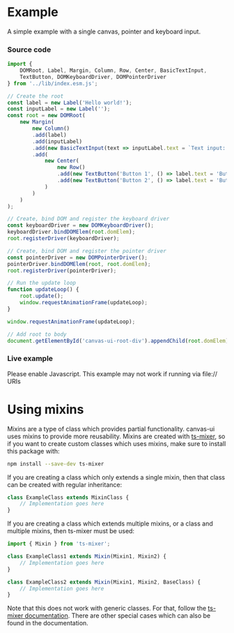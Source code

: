 # Example

A simple example with a single canvas, pointer and keyboard input.


### Source code

```typescript
import {
    DOMRoot, Label, Margin, Column, Row, Center, BasicTextInput,
    TextButton, DOMKeyboardDriver, DOMPointerDriver
} from '../lib/index.esm.js';

// Create the root
const label = new Label('Hello world!');
const inputLabel = new Label('');
const root = new DOMRoot(
    new Margin(
        new Column()
        .add(label)
        .add(inputLabel)
        .add(new BasicTextInput(text => inputLabel.text = `Text input: ${text}`))
        .add(
            new Center(
                new Row()
                .add(new TextButton('Button 1', () => label.text = 'Button 1 clicked!'))
                .add(new TextButton('Button 2', () => label.text = 'Button 2 clicked!'))
            )
        )
    )
);

// Create, bind DOM and register the keyboard driver
const keyboardDriver = new DOMKeyboardDriver();
keyboardDriver.bindDOMElem(root.domElem);
root.registerDriver(keyboardDriver);

// Create, bind DOM and register the pointer driver
const pointerDriver = new DOMPointerDriver();
pointerDriver.bindDOMElem(root, root.domElem);
root.registerDriver(pointerDriver);

// Run the update loop
function updateLoop() {
    root.update();
    window.requestAnimationFrame(updateLoop);
}

window.requestAnimationFrame(updateLoop);

// Add root to body
document.getElementById('canvas-ui-root-div').appendChild(root.domElem);
```

### Live example

<script type='module'>
    import {
        DOMRoot, Label, Margin, Column, Row, Center, BasicTextInput,
        TextButton, DOMKeyboardDriver, DOMPointerDriver
    } from '../lib/index.esm.js';

    // Create the root
    const label = new Label('Hello world!');
    const inputLabel = new Label('');
    const root = new DOMRoot(
        new Margin(
            new Column()
            .add(label)
            .add(inputLabel)
            .add(new BasicTextInput(text => inputLabel.text = `Text input: ${text}`))
            .add(
                new Center(
                    new Row()
                    .add(new TextButton('Button 1', () => label.text = 'Button 1 clicked!'))
                    .add(new TextButton('Button 2', () => label.text = 'Button 2 clicked!'))
                )
            )
        )
    );

    // Create, bind DOM and register the keyboard driver
    const keyboardDriver = new DOMKeyboardDriver();
    keyboardDriver.bindDOMElem(root.domElem);
    root.registerDriver(keyboardDriver);

    // Create, bind DOM and register the pointer driver
    const pointerDriver = new DOMPointerDriver();
    pointerDriver.bindDOMElem(root, root.domElem);
    root.registerDriver(pointerDriver);

    // Run the update loop
    function updateLoop() {
        root.update();
        window.requestAnimationFrame(updateLoop);
    }

    window.requestAnimationFrame(updateLoop);

    // Add root to body
    document.getElementById('canvas-ui-root-div').appendChild(root.domElem);
</script>
<noscript>
    Please enable Javascript. This example may not work if running via file:// URIs
</noscript>
<div id='canvas-ui-root-div'></div>


# Using mixins

Mixins are a type of class which provides partial functionality. canvas-ui uses
mixins to provide more reusability. Mixins are created with
[ts-mixer](https://www.npmjs.com/package/ts-mixer), so if you want to create
custom classes which uses mixins, make sure to install this package with:

```sh
npm install --save-dev ts-mixer
```

If you are creating a class which only extends a single mixin, then that class
can be created with regular inheritance:

```typescript
class ExampleClass extends MixinClass {
    // Implementation goes here
}
```

If you are creating a class which extends multiple mixins, or a class and
multiple mixins, then ts-mixer must be used:

```typescript
import { Mixin } from 'ts-mixer';

class ExampleClass1 extends Mixin(Mixin1, Mixin2) {
    // Implementation goes here
}

class ExampleClass2 extends Mixin(Mixin1, Mixin2, BaseClass) {
    // Implementation goes here
}
```

Note that this does not work with generic classes. For that, follow the
[ts-mixer documentation](https://www.npmjs.com/package/ts-mixer#mixing-generic-classes).
There are other special cases which can also be found in the documentation.